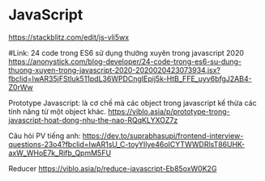 # JavaScript

https://stackblitz.com/edit/js-vli5wx


#Link: 24 code trong ES6 sử dụng thường xuyên trong javascript 2020
https://anonystick.com/blog-developer/24-code-trong-es6-su-dung-thuong-xuyen-trong-javascript-2020-2020020423073934.jsx?fbclid=IwAR35jFStluk511pdL36WPDCngIEpij5k-HtB_FFE_uyv6bfgJ2AB4-Z0rWw

Prototype Javascript: là cơ chế mà các object trong javascript kế thừa các tính năng từ một object khác.
https://viblo.asia/p/prototype-trong-javascript-hoat-dong-nhu-the-nao-RQqKLYXOZ7z

Câu hỏi PV tiếng anh: https://dev.to/suprabhasupi/frontend-interview-questions-23o4?fbclid=IwAR1sU_C-toyYIlye46oICYTWWDRlsT86UHK-axW_WHoE7k_Rifb_QpmM5FU

Reducer
https://viblo.asia/p/reduce-javascript-Eb85oxW0K2G
